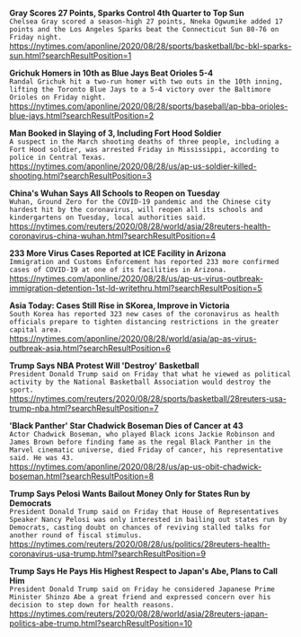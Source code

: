 **Gray Scores 27 Points, Sparks Control 4th Quarter to Top Sun**\
`Chelsea Gray scored a season-high 27 points, Nneka Ogwumike added 17 points and the Los Angeles Sparks beat the Connecticut Sun 80-76 on Friday night.`\
https://nytimes.com/aponline/2020/08/28/sports/basketball/bc-bkl-sparks-sun.html?searchResultPosition=1

**Grichuk Homers in 10th as Blue Jays Beat Orioles 5-4**\
`Randal Grichuk hit a two-run homer with two outs in the 10th inning, lifting the Toronto Blue Jays to a 5-4 victory over the Baltimore Orioles on Friday night.`\
https://nytimes.com/aponline/2020/08/28/sports/baseball/ap-bba-orioles-blue-jays.html?searchResultPosition=2

**Man Booked in Slaying of 3, Including Fort Hood Soldier**\
`A suspect in the March shooting deaths of three people, including a Fort Hood soldier, was arrested Friday in Mississippi, according to police in Central Texas.`\
https://nytimes.com/aponline/2020/08/28/us/ap-us-soldier-killed-shooting.html?searchResultPosition=3

**China's Wuhan Says All Schools to Reopen on Tuesday**\
`Wuhan, Ground Zero for the COVID-19 pandemic and the Chinese city hardest hit by the coronavirus, will reopen all its schools and kindergartens on Tuesday, local authorities said.`\
https://nytimes.com/reuters/2020/08/28/world/asia/28reuters-health-coronavirus-china-wuhan.html?searchResultPosition=4

**233 More Virus Cases Reported at ICE Facility in Arizona**\
`Immigration and Customs Enforcement has reported 233 more confirmed cases of COVID-19 at one of its facilities in Arizona. `\
https://nytimes.com/aponline/2020/08/28/us/ap-us-virus-outbreak-immigration-detention-1st-ld-writethru.html?searchResultPosition=5

**Asia Today: Cases Still Rise in SKorea, Improve in Victoria**\
`South Korea has reported 323 new cases of the coronavirus as health officials prepare to tighten distancing restrictions in the greater capital area.`\
https://nytimes.com/aponline/2020/08/28/world/asia/ap-as-virus-outbreak-asia.html?searchResultPosition=6

**Trump Says NBA Protest Will 'Destroy' Basketball**\
`President Donald Trump said on Friday that what he viewed as political activity by the National Basketball Association would destroy the sport.`\
https://nytimes.com/reuters/2020/08/28/sports/basketball/28reuters-usa-trump-nba.html?searchResultPosition=7

**'Black Panther' Star Chadwick Boseman Dies of Cancer at 43**\
`Actor Chadwick Boseman, who played Black icons Jackie Robinson and James Brown before finding fame as the regal Black Panther in the Marvel cinematic universe, died Friday of cancer, his representative said. He was 43. `\
https://nytimes.com/aponline/2020/08/28/us/ap-us-obit-chadwick-boseman.html?searchResultPosition=8

**Trump Says Pelosi Wants Bailout Money Only for States Run by Democrats**\
`President Donald Trump said on Friday that House of Representatives Speaker Nancy Pelosi was only interested in bailing out states run by Democrats, casting doubt on chances of reviving stalled talks for another round of fiscal stimulus. `\
https://nytimes.com/reuters/2020/08/28/us/politics/28reuters-health-coronavirus-usa-trump.html?searchResultPosition=9

**Trump Says He Pays His Highest Respect to Japan's Abe, Plans to Call Him**\
`President Donald Trump said on Friday he considered Japanese Prime Minister Shinzo Abe a great friend and expressed concern over his decision to step down for health reasons.`\
https://nytimes.com/reuters/2020/08/28/world/asia/28reuters-japan-politics-abe-trump.html?searchResultPosition=10

